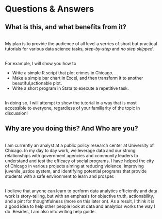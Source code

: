 # Questions & Answers

## What is this, and what benefits from it?
<br> My plan is to provide the audience of all level a serries of short but practical tutorials for various data science tasks, *step-by-step* and *no step skipped*. 

<br> For example, I will show you how to

* Write a simple R script that plot crimes in Chicago.
* Make a simple bar chart in Excel, and then transform it to another beautiful,actionable plot.
* Write a short program in Stata to execute a repetitive task.

<br> In doing so, I will attempt to show the tutorial in a way that is most accessible to everyone, regardless of your familiarity of the topic in discussion!

## Why are you doing this? And Who are you?
<br> I am currently an analyst at a public policy research center at University of Chicago. In my day to day work, we leverage data and our strong relationships with government agencies and community leaders to understand and test the efficacy of social programs. I have helped the city of Chicago in various projects aiming at reducing violence, improving juvenile justice system, and identifying potential programs that provide students with a safe environment to learn and prosper. 

<br> I believe that anyone can learn to perform data analytics efficiently and data work is story-telling, but with an emphasis for objective truth, actionability, and a pint for thoughtfulness (more on this later on). As a result, I think it is a good idea to help other people look at data and analytics works the way I do. Besides, I am also into writing help guide.
